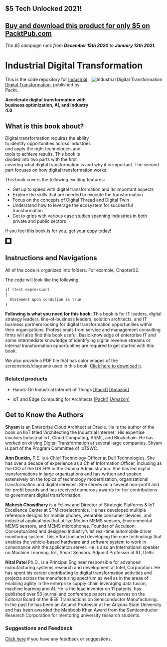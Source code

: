 ## $5 Tech Unlocked 2021!
[Buy and download this product for only $5 on PacktPub.com](https://www.packtpub.com/)
-----
*The $5 campaign         runs from __December 15th 2020__ to __January 13th 2021.__*

# Industrial Digital Transformation

<a href="https://www.packtpub.com/product/industrial-digital-transformation/9781800207677?utm_source=github&utm_medium=repository&utm_campaign=9781800207677"><img src="https://static.packt-cdn.com/products/9781800207677/cover/smaller" alt="Industrial Digital Transformation" height="256px" align="right"></a>

This is the code repository for [Industrial Digital Transformation](https://www.packtpub.com/product/industrial-digital-transformation/9781800207677?utm_source=github&utm_medium=repository&utm_campaign=9781800207677), published by Packt.

**Accelerate digital transformation with business optimization, AI, and Industry 4.0**

## What is this book about?
Digital transformation requires the ability to identify opportunities across industries and apply the right technologies and tools to achieve results. This book is divided into two parts with the first covering what digital transformation is and why it is important. The second part focuses on how digital transformation works.

This book covers the following exciting features: 
* Get up to speed with digital transformation and its important aspects
* Explore the skills that are needed to execute the transformation
* Focus on the concepts of Digital Thread and Digital Twin
* Understand how to leverage the ecosystem for successful transformation
* Get to grips with various case studies spanning industries in both private and public sectors

If you feel this book is for you, get your [copy](https://www.amazon.com/dp/1800207670) today!

<a href="https://www.packtpub.com/?utm_source=github&utm_medium=banner&utm_campaign=GitHubBanner"><img src="https://raw.githubusercontent.com/PacktPublishing/GitHub/master/GitHub.png" alt="https://www.packtpub.com/" border="5" /></a>

## Instructions and Navigations
All of the code is organized into folders. For example, Chapter02.

The code will look like the following:
```
if (test expression)
{
  Statement upon condition is true
}
```

**Following is what you need for this book:**
This book is for IT leaders, digital strategy leaders, line-of-business leaders, solution architects, and IT business partners looking for digital transformation opportunities within their organizations. Professionals from service and management consulting firms will also find this book useful. Basic knowledge of enterprise IT and some intermediate knowledge of identifying digital revenue streams or internal transformation opportunities are required to get started with this book.

We also provide a PDF file that has color images of the screenshots/diagrams used in this book. [Click here to download it](http://www.packtpub.com/sites/default/files/downloads/9781800207677_ColorImages.pdf).

### Related products 
* Hands-On Industrial Internet of Things [[Packt]](https://www.packtpub.com/product/hands-on-industrial-internet-of-things/9781789537222?utm_source=github&utm_medium=repository&utm_campaign=9781789537222) [[Amazon]](https://www.amazon.com/dp/1789537223)

* IoT and Edge Computing for Architects [[Packt]](https://www.packtpub.com/product/iot-and-edge-computing-for-architects-second-edition/9781839214806?utm_source=github&utm_medium=repository&utm_campaign=9781839214806) [[Amazon]](https://www.amazon.com/dp/1839214805)

## Get to Know the Authors

**Shyam** is an Enterprise Cloud Architect at Oracle. He is the author of the book on IIoT titled 'Architecting the Industrial Internet.' His expertise involves Industrial IoT, Cloud Computing, AI/ML, and Blockchain. He has worked on driving Digital Transformation at several large companies. Shyam is part of the Program Committee of IoTSWC.

**Ann Dunkin,** P.E. is a Chief Technology Officer at Dell Technologies. She has over a decade of experience as a Chief Information Officer, including as the CIO of the US EPA in the Obama Administration. She has led digital transformations in large organizations and has written and spoken extensively on the topics of technology modernization, organizational transformation and digital services. She serves on a several non-profit and for-profit boards and has received numerous awards for her contributions to government digital transformation. 

**Mahesh Chowdhary** is a Fellow and Director of Strategic Platforms & IoT Excellence Center at STMicroelectronics. He has developed multiple reference designs for mobile phones, wearable consumer devices, and industrial applications that utilize Motion MEMS sensors, Environmental MEMS sensors, and MEMS microphones. Founder of Acculeon: Conceptualized and designed Industry’s 1st real-time automobile driver monitoring system. This effort included developing the core technology that enables the vehicle-based hardware and software system to work in consonance with the application server. He is also an International speaker on Machine Learning, IoT, Smart Sensors. Adjunct Professor at IIT, Delhi.

**Nital Patel** Ph.D., is a Principal Engineer responsible for advanced manufacturing systems research and development at Intel, Corporation. He has spent his career contributing to digital transformation activities and projects across the manufacturing spectrum as well as in the areas of enabling agility in the enterprise supply chain leveraging data fusion, machine learning and AI. He is the lead inventor on 11 patents, has published over 50 journal and conference papers and serves on the Editorial Board of the IEEE Transactions on Semiconductor Manufacturing. In the past he has been an Adjunct Professor at the Arizona State University and has been awarded the Mahboob Khan Award from the Semiconductor Research Corporation for mentoring university research students.

### Suggestions and Feedback
[Click here](https://docs.google.com/forms/d/e/1FAIpQLSdy7dATC6QmEL81FIUuymZ0Wy9vH1jHkvpY57OiMeKGqib_Ow/viewform) if you have any feedback or suggestions.

